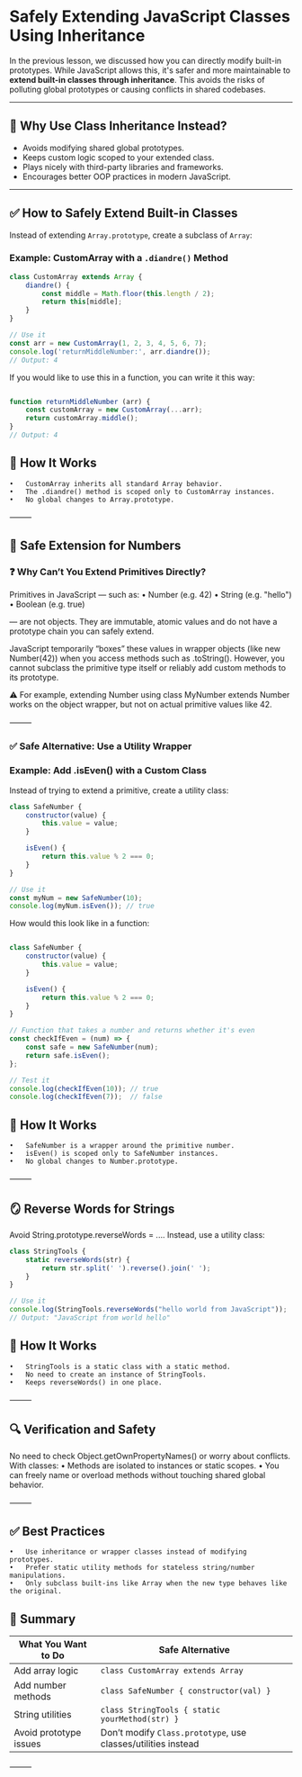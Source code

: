 # Safely Extending JavaScript Classes Using Inheritance

In the previous lesson, we discussed how you can directly modify built-in prototypes. While JavaScript allows this, it's safer and more maintainable to **extend built-in classes through inheritance**. This avoids the risks of polluting global prototypes or causing conflicts in shared codebases.

---

## 🔐 Why Use Class Inheritance Instead?

- Avoids modifying shared global prototypes.
- Keeps custom logic scoped to your extended class.
- Plays nicely with third-party libraries and frameworks.
- Encourages better OOP practices in modern JavaScript.

---

## ✅ How to Safely Extend Built-in Classes

Instead of extending `Array.prototype`, create a subclass of `Array`:

### Example: CustomArray with a `.diandre()` Method

```javascript
class CustomArray extends Array {
    diandre() {
        const middle = Math.floor(this.length / 2);
        return this[middle];
    }
}

// Use it
const arr = new CustomArray(1, 2, 3, 4, 5, 6, 7);
console.log('returnMiddleNumber:', arr.diandre()); 
// Output: 4
```

If you would like to use this in a function, you can write it this way:

```javascript

function returnMiddleNumber (arr) {
    const customArray = new CustomArray(...arr);
    return customArray.middle();
}
// Output: 4
```

## 🧠 How It Works
	•	CustomArray inherits all standard Array behavior.
	•	The .diandre() method is scoped only to CustomArray instances.
	•	No global changes to Array.prototype.

⸻

## 🧮 Safe Extension for Numbers

### ❓ Why Can’t You Extend Primitives Directly?

Primitives in JavaScript — such as:
	•	Number (e.g. 42)
	•	String (e.g. "hello")
	•	Boolean (e.g. true)

— are not objects. They are immutable, atomic values and do not have a prototype chain you can safely extend.

JavaScript temporarily “boxes” these values in wrapper objects (like new Number(42)) when you access methods such as .toString(). However, you cannot subclass the primitive type itself or reliably add custom methods to its prototype.

⚠️ For example, extending Number using class MyNumber extends Number works on the object wrapper, but not on actual primitive values like 42.

⸻

### ✅ Safe Alternative: Use a Utility Wrapper

### Example: Add .isEven() with a Custom Class

Instead of trying to extend a primitive, create a utility class:

```javascript
class SafeNumber {
    constructor(value) {
        this.value = value;
    }

    isEven() {
        return this.value % 2 === 0;
    }
}

// Use it
const myNum = new SafeNumber(10);
console.log(myNum.isEven()); // true
```

How would this look like in a function:

```javascript

class SafeNumber {
    constructor(value) {
        this.value = value;
    }

    isEven() {
        return this.value % 2 === 0;
    }
}

// Function that takes a number and returns whether it's even
const checkIfEven = (num) => {
    const safe = new SafeNumber(num);
    return safe.isEven();
};

// Test it
console.log(checkIfEven(10)); // true
console.log(checkIfEven(7));  // false
```

## 🧠 How It Works
	•	SafeNumber is a wrapper around the primitive number.
	•	isEven() is scoped only to SafeNumber instances.
	•	No global changes to Number.prototype.

⸻

## 🪞 Reverse Words for Strings

Avoid String.prototype.reverseWords = .... Instead, use a utility class:

```javascript
class StringTools {
    static reverseWords(str) {
        return str.split(' ').reverse().join(' ');
    }
}

// Use it
console.log(StringTools.reverseWords("hello world from JavaScript"));
// Output: "JavaScript from world hello"
```

## 🧠 How It Works
	•	StringTools is a static class with a static method.
	•	No need to create an instance of StringTools.
	•	Keeps reverseWords() in one place.

⸻

## 🔍 Verification and Safety

No need to check Object.getOwnPropertyNames() or worry about conflicts. With classes:
	•	Methods are isolated to instances or static scopes.
	•	You can freely name or overload methods without touching shared global behavior.

⸻

## ✅ Best Practices
	•	Use inheritance or wrapper classes instead of modifying prototypes.
	•	Prefer static utility methods for stateless string/number manipulations.
	•	Only subclass built-ins like Array when the new type behaves like the original.

## 📝 Summary

| What You Want to Do       | Safe Alternative                                              |
|---------------------------|--------------------------------------------------------------|
| Add array logic           | `class CustomArray extends Array`                            |
| Add number methods        | `class SafeNumber { constructor(val) }`                      |
| String utilities          | `class StringTools { static yourMethod(str) }`               |
| Avoid prototype issues    | Don’t modify `Class.prototype`, use classes/utilities instead |

⸻
